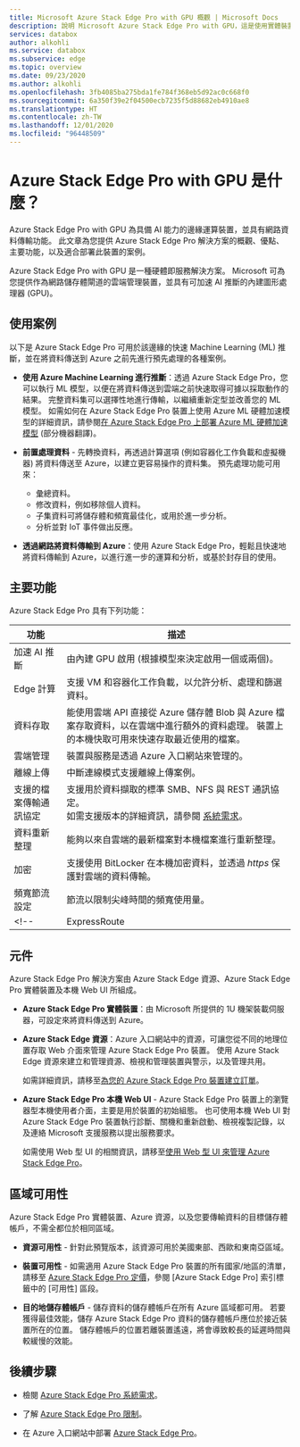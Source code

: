 ```yaml
---
title: Microsoft Azure Stack Edge Pro with GPU 概觀 | Microsoft Docs
description: 說明 Microsoft Azure Stack Edge Pro with GPU，這是使用實體裝置針對 Azure 進行網路型傳輸的儲存體解決方案。
services: databox
author: alkohli
ms.service: databox
ms.subservice: edge
ms.topic: overview
ms.date: 09/23/2020
ms.author: alkohli
ms.openlocfilehash: 3fb4085ba275bda1fe784f368eb5d92ac0c668f0
ms.sourcegitcommit: 6a350f39e2f04500ecb7235f5d88682eb4910ae8
ms.translationtype: HT
ms.contentlocale: zh-TW
ms.lasthandoff: 12/01/2020
ms.locfileid: "96448509"
---
```

# <a name="what-is-azure-stack-edge-pro-with-gpu"></a>Azure Stack Edge Pro with GPU 是什麼？

Azure Stack Edge Pro with GPU 為具備 AI 能力的邊緣運算裝置，並具有網路資料傳輸功能。 此文章為您提供 Azure Stack Edge Pro 解決方案的概觀、優點、主要功能，以及適合部署此裝置的案例。

Azure Stack Edge Pro with GPU 是一種硬體即服務解決方案。 Microsoft 可為您提供作為網路儲存體閘道的雲端管理裝置，並具有可加速 AI 推斷的內建圖形處理器 (GPU)。 

## <a name="use-cases"></a>使用案例

以下是 Azure Stack Edge Pro 可用於該邊緣的快速 Machine Learning (ML) 推斷，並在將資料傳送到 Azure 之前先進行預先處理的各種案例。

- **使用 Azure Machine Learning 進行推斷**：透過 Azure Stack Edge Pro，您可以執行 ML 模型，以便在將資料傳送到雲端之前快速取得可據以採取動作的結果。 完整資料集可以選擇性地進行傳輸，以繼續重新定型並改善您的 ML 模型。 如需如何在 Azure Stack Edge Pro 裝置上使用 Azure ML 硬體加速模型的詳細資訊，請參閱[在 Azure Stack Edge Pro 上部署 Azure ML 硬體加速模型](../machine-learning/how-to-deploy-fpga-web-service.md#deploy-to-a-local-edge-server) \(部分機器翻譯\)。

- **前置處理資料** - 先轉換資料，再透過計算選項 (例如容器化工作負載和虛擬機器) 將資料傳送至 Azure，以建立更容易操作的資料集。 預先處理功能可用來： 

    - 彙總資料。
    - 修改資料，例如移除個人資料。
    - 子集資料可將儲存體和頻寬最佳化，或用於進一步分析。
    - 分析並對 IoT 事件做出反應。 

- **透過網路將資料傳輸到 Azure**：使用 Azure Stack Edge Pro，輕鬆且快速地將資料傳輸到 Azure，以進行進一步的運算和分析，或基於封存目的使用。 

## <a name="key-capabilities"></a>主要功能

Azure Stack Edge Pro 具有下列功能：

|功能 |描述  |
|---------|---------|
|加速 AI 推斷| 由內建 GPU 啟用 (根據模型來決定啟用一個或兩個)。|
|Edge 計算      |支援 VM 和容器化工作負載，以允許分析、處理和篩選資料。 |
|資料存取     | 能使用雲端 API 直接從 Azure 儲存體 Blob 與 Azure 檔案存取資料，以在雲端中進行額外的資料處理。 裝置上的本機快取可用來快速存取最近使用的檔案。|
|雲端管理     |裝置與服務是透過 Azure 入口網站來管理的。  |
|離線上傳     | 中斷連線模式支援離線上傳案例。|
|支援的檔案傳輸通訊協定      | 支援用於資料擷取的標準 SMB、NFS 與 REST 通訊協定。 <br> 如需支援版本的詳細資訊，請參閱 [ 系統需求](azure-stack-edge-system-requirements.md)。|
|資料重新整理     | 能夠以來自雲端的最新檔案對本機檔案進行重新整理。|
|加密    | 支援使用 BitLocker 在本機加密資料，並透過 *https* 保護對雲端的資料傳輸。|
|頻寬節流設定| 節流以限制尖峰時間的頻寬使用量。|
<!--|ExpressRoute | 透過 ExpressRoute 增加安全性。 使用對等互連組態，從本機裝置到雲端儲存體端點的流量會透過 ExpressRoute 傳輸。 如需詳細資訊，請參閱 [ExpressRoute 概觀](../expressroute/expressroute-introduction.md)。-->

## <a name="components"></a>元件

Azure Stack Edge Pro 解決方案由 Azure Stack Edge 資源、Azure Stack Edge Pro 實體裝置及本機 Web UI 所組成。

* **Azure Stack Edge Pro 實體裝置**：由 Microsoft 所提供的 1U 機架裝載伺服器，可設定來將資料傳送到 Azure。
    
* **Azure Stack Edge 資源**：Azure 入口網站中的資源，可讓您從不同的地理位置存取 Web 介面來管理 Azure Stack Edge Pro 裝置。 使用 Azure Stack Edge 資源來建立和管理資源、檢視和管理裝置與警示，以及管理共用。  

    如需詳細資訊，請移至[為您的 Azure Stack Edge Pro 裝置建立訂單](azure-stack-edge-gpu-deploy-prep.md#create-a-new-resource)。

* **Azure Stack Edge Pro 本機 Web UI** - Azure Stack Edge Pro 裝置上的瀏覽器型本機使用者介面，主要是用於裝置的初始組態。 也可使用本機 Web UI 對 Azure Stack Edge Pro 裝置執行診斷、關機和重新啟動、檢視複製記錄，以及連絡 Microsoft 支援服務以提出服務要求。

    如需使用 Web 型 UI 的相關資訊，請移至[使用 Web 型 UI 來管理 Azure Stack Edge Pro](azure-stack-edge-manage-access-power-connectivity-mode.md)。

## <a name="region-availability"></a>區域可用性

Azure Stack Edge Pro 實體裝置、Azure 資源，以及您要傳輸資料的目標儲存體帳戶，不需全都位於相同區域。

- **資源可用性** - 針對此預覽版本，該資源可用於美國東部、西歐和東南亞區域。

- **裝置可用性** - 如需適用 Azure Stack Edge Pro 裝置的所有國家/地區的清單，請移至 [Azure Stack Edge Pro 定價](https://azure.microsoft.com/pricing/details/azure-stack/edge/#azureStackEdgePro)，參閱 [Azure Stack Edge Pro] 索引標籤中的 [可用性] 區段。
    
- **目的地儲存體帳戶** - 儲存資料的儲存體帳戶在所有 Azure 區域都可用。 若要獲得最佳效能，儲存 Azure Stack Edge Pro 資料的儲存體帳戶應位於接近裝置所在的位置。 儲存體帳戶的位置若離裝置遙遠，將會導致較長的延遲時間與較緩慢的效能。

## <a name="next-steps"></a>後續步驟

- 檢閱 [Azure Stack Edge Pro 系統需求](azure-stack-edge-gpu-system-requirements.md)。

- 了解 [Azure Stack Edge Pro 限制](azure-stack-edge-limits.md)。
- 在 Azure 入口網站中部署 [Azure Stack Edge Pro](azure-stack-edge-gpu-deploy-prep.md)。